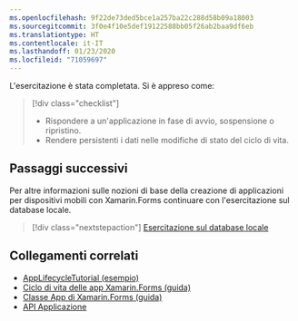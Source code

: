 ```yaml
---
ms.openlocfilehash: 9f22de73ded5bce1a257ba22c288d58b09a18003
ms.sourcegitcommit: 3f0e4f10e5def19122588bb05f26ab2baa9df6eb
ms.translationtype: HT
ms.contentlocale: it-IT
ms.lasthandoff: 01/23/2020
ms.locfileid: "71059697"
---
```

L'esercitazione è stata completata. Si è appreso come:

> [!div class="checklist"]
>
> - Rispondere a un'applicazione in fase di avvio, sospensione o ripristino.
> - Rendere persistenti i dati nelle modifiche di stato del ciclo di vita.

## <a name="next-steps"></a>Passaggi successivi

Per altre informazioni sulle nozioni di base della creazione di applicazioni per dispositivi mobili con Xamarin.Forms continuare con l'esercitazione sul database locale.

> [!div class="nextstepaction"]
> [Esercitazione sul database locale](~/get-started/tutorials/local-database/index.yml)

## <a name="related-links"></a>Collegamenti correlati

- [AppLifecycleTutorial (esempio)](https://docs.microsoft.com/samples/xamarin/xamarin-forms-samples/getstarted-tutorials-applifecycletutorial/)
- [Ciclo di vita delle app Xamarin.Forms (guida)](~/xamarin-forms/app-fundamentals/app-lifecycle.md)
- [Classe App di Xamarin.Forms (guida)](~/xamarin-forms/app-fundamentals/application-class.md)
- [API Applicazione](xref:Xamarin.Forms.Application)
